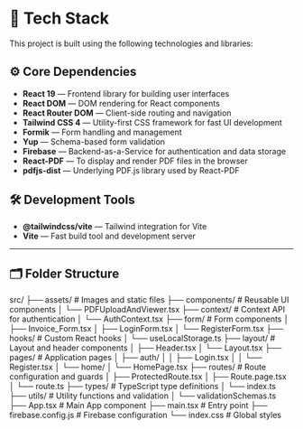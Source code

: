# 🧰 Tech Stack

This project is built using the following technologies and libraries:

## ⚙️ Core Dependencies

- **React 19** — Frontend library for building user interfaces  
- **React DOM** — DOM rendering for React components  
- **React Router DOM** — Client-side routing and navigation  
- **Tailwind CSS 4** — Utility-first CSS framework for fast UI development  
- **Formik** — Form handling and management  
- **Yup** — Schema-based form validation  
- **Firebase** — Backend-as-a-Service for authentication and data storage  
- **React-PDF** — To display and render PDF files in the browser  
- **pdfjs-dist** — Underlying PDF.js library used by React-PDF  

## 🛠️ Development Tools

- **@tailwindcss/vite** — Tailwind integration for Vite  
- **Vite** — Fast build tool and development server  

---

## 🗂️ Folder Structure

src/
├── assets/ # Images and static files
├── components/ # Reusable UI components
│ └── PDFUploadAndViewer.tsx
├── context/ # Context API for authentication
│ └── AuthContext.tsx
├── form/ # Form components
│ ├── Invoice_Form.tsx
│ ├── LoginForm.tsx
│ └── RegisterForm.tsx
├── hooks/ # Custom React hooks
│ └── useLocalStorage.ts
├── layout/ # Layout and header components
│ ├── Header.tsx
│ └── Layout.tsx
├── pages/ # Application pages
│ ├── auth/
│ │ ├── Login.tsx
│ │ └── Register.tsx
│ └── home/
│ └── HomePage.tsx
├── routes/ # Route configuration and guards
│ ├── ProtectedRoute.tsx
│ ├── Route.page.tsx
│ └── route.ts
├── types/ # TypeScript type definitions
│ └── index.ts
├── utils/ # Utility functions and validation
│ └── validationSchemas.ts
├── App.tsx # Main App component
├── main.tsx # Entry point
├── firebase.config.js # Firebase configuration
└── index.css # Global styles
